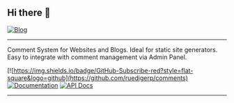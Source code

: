 ## Hi there 👋

[![Blog](https://img.shields.io/badge/Website-Visit-blue?style=flat-square&logo=google-chrome)](https://blog.kuepper.nrw)

--- 
Comment System for Websites and Blogs. Ideal for static site generators. Easy to integrate with comment management via Admin Panel.

[![https://img.shields.io/badge/GitHub-Subscribe-red?style=flat-square&logo=github](https://github.com/ruedigerp/comments)
[![Documentation](https://img.shields.io/badge/Docs-Explore-green?style=flat-square&logo=readthedocs)](https://github.com/ruedigerp/comments/tree/main/docs)
[![API Docs](https://img.shields.io/badge/API%20Docs-Read-blueviolet?style=flat-square&logo=github)](https://github.com/ruedigerp/comments/tree/main/docs/api)

---


<!--
**ruedigerp/ruedigerp** is a ✨ _special_ ✨ repository because its `README.md` (this file) appears on your GitHub profile.

Here are some ideas to get you started:

- 🔭 I’m currently working on ...
- 🌱 I’m currently learning ...
- 👯 I’m looking to collaborate on ...
- 🤔 I’m looking for help with ...
- 💬 Ask me about ...
- 📫 How to reach me: ...
- 😄 Pronouns: ...
- ⚡ Fun fact: ...
-->
